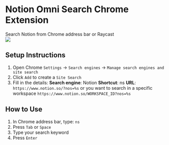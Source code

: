 # Notion Omni Search Chrome Extension

Search Notion from Chrome address bar or Raycast   
[![](http://img.youtube.com/vi/8tFqvmptebg/maxresdefault.jpg)](https://www.youtube.com/watch?v=8tFqvmptebg)

## Setup Instructions
1. Open Chrome `Settings` → `Search engines` → `Manage search engines and site search`
2. Click `Add` to create a `Site Search`
3. Fill in the details:
   **Search engine**: Notion
   **Shortcut**: ns
   **URL**: `https://www.notion.so/?nos=%s`
   or you want to search in a specific workspace
   `https://www.notion.so/WORKSPACE_ID?nos=%s`

## How to Use
1. In Chrome address bar, type: `ns`
2. Press `Tab` or `Space`
3. Type your search keyword
4. Press `Enter`